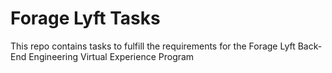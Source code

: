 # Forage Lyft Tasks
This repo contains tasks to fulfill the requirements for the Forage Lyft Back-End Engineering Virtual Experience Program
